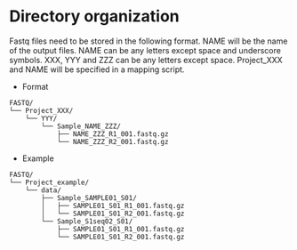 # Directory organization
Fastq files need to be stored in the following format.
NAME will be the name of the output files. NAME can be any letters except space and underscore symbols. XXX, YYY and ZZZ can be any letters except space. Project_XXX and NAME will be specified in a mapping script.

- Format
```
FASTQ/
└── Project_XXX/
    └── YYY/
        └── Sample_NAME_ZZZ/
            ├── NAME_ZZZ_R1_001.fastq.gz
            └── NAME_ZZZ_R2_001.fastq.gz
```

- Example
```
FASTQ/
└── Project_example/
    └── data/
        ├── Sample_SAMPLE01_S01/
        │   ├── SAMPLE01_S01_R1_001.fastq.gz
        │   └── SAMPLE01_S01_R2_001.fastq.gz
        └── Sample_S1seq02_S01/
            ├── SAMPLE01_S01_R1_001.fastq.gz
            └── SAMPLE01_S01_R2_001.fastq.gz
```
